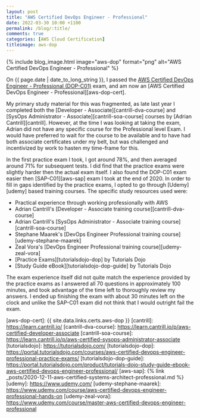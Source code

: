```yaml
---
layout: post
title: "AWS Certified DevOps Engineer - Professional"
date: 2022-03-30 10:00 +1100
permalink: /blog/:title/
comments: true
categories: [AWS Cloud Certification]
titleimage: aws-dop
---
```


{% include blog_image.html image="aws-dop" format="png" alt="AWS Certified DevOps Engineer - Professional" %}

On {{ page.date | date_to_long_string }}, I passed the [AWS Certified DevOps Engineer - Professional (DOP-C01)][aws-dop-exam] exam, and am now an [AWS Certified DevOps Engineer - Professional][aws-dop-cert].

My primary study material for this was fragmented, as late last year I completed both the [Developer - Associate][cantrill-dva-course] and [SysOps Administrator - Associate][cantrill-soa-course] courses by [Adrian Cantrill][cantrill]. However, at the time I was looking at taking the exam, Adrian did not have any specific course for the Professional level Exam. I would have preferred to wait for the course to be available and to have had both associate certificates under my belt, but was challenged and incentivized by work to hasten my time-frame for this.

In the first practice exam I took, I got around 78%, and then averaged around 71% for subsequent tests. I did find that the practice exams were slightly harder then the actual exam itself. I also found the DOP-C01 exam easier then [SAP-C01][aws-sap] exam I took at the end of 2020. In order to fill in gaps identified by the practice exams, I opted to go through [Udemy][udemy] based training courses. The specific study resources used were:

* Practical experience through working professionally with AWS
* Adrian Cantrill's [Developer - Associate training course][cantrill-dva-course]
* Adrian Cantrill's [SysOps Administrator - Associate training course][cantrill-soa-course]
* Stephane Maarek's [DevOps Engineer Professional training course][udemy-stephane-maarek]
* Zeal Vora's [DevOps Engineer Professional training course][udemy-zeal-vora]
* [Practice Exams][tutorialsdojo-dop] by Tutorials Dojo
* [Study Guide eBook][tutorialsdojo-dop-guide] by Tutorials Dojo

The exam experience itself did not quite match the experience provided by the practice exams as I answered all 70 questions in approximately 100 minutes, and took advantage of the time left to thoroughly review my answers. I ended up finishing the exam with about 30 minutes left on the clock and unlike the SAP-C01 exam did not think that I would outright fail the exam.

[aws-dop-exam]:            https://aws.amazon.com/certification/certified-devops-engineer-professional/
[aws-dop-cert]:            {{ site.data.links.certs.aws-dop }}
[cantrill]:                https://learn.cantrill.io/
[cantrill-dva-course]:     https://learn.cantrill.io/p/aws-certified-developer-associate
[cantrill-soa-course]:     https://learn.cantrill.io/p/aws-certified-sysops-administrator-associate
[tutorialsdojo]:           https://tutorialsdojo.com/
[tutorialsdojo-dop]:       https://portal.tutorialsdojo.com/courses/aws-certified-devops-engineer-professional-practice-exams/
[tutorialsdojo-dop-guide]: https://portal.tutorialsdojo.com/product/tutorials-dojo-study-guide-ebook-aws-certified-devops-engineer-professional/
[aws-sap]:                 {% link _posts/2020-12-11-aws-certified-systems-architect-professional.md %}
[udemy]:                   https://www.udemy.com/
[udemy-stephane-maarek]:   https://www.udemy.com/course/aws-certified-devops-engineer-professional-hands-on
[udemy-zeal-vora]:         https://www.udemy.com/course/master-aws-certified-devops-engineer-professional
